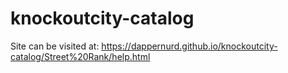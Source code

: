 # knockoutcity-catalog
Site can be visited at:
https://dappernurd.github.io/knockoutcity-catalog/Street%20Rank/help.html
